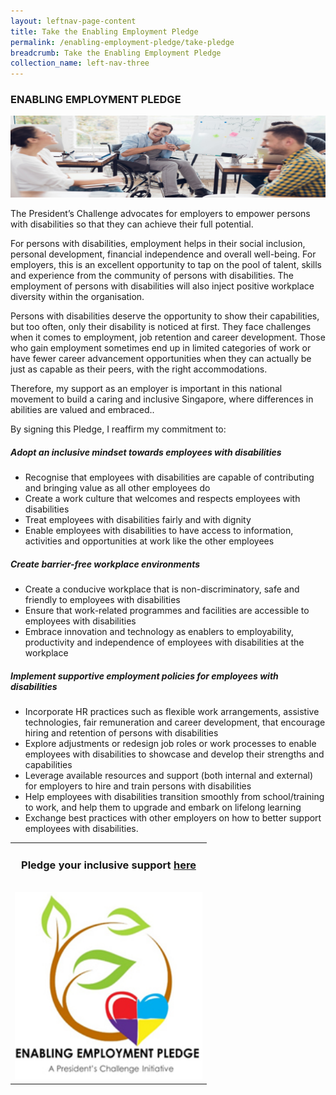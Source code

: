 ```yaml
---
layout: leftnav-page-content
title: Take the Enabling Employment Pledge
permalink: /enabling-employment-pledge/take-pledge
breadcrumb: Take the Enabling Employment Pledge
collection_name: left-nav-three
---
```



### ENABLING EMPLOYMENT PLEDGE

![Donate Banner](/images/PC_Banner_EEP_v2.jpg "Enabling Employment Pledge")

The President’s Challenge advocates for employers to empower persons with disabilities so that they can achieve their full potential. 
 
For persons with disabilities, employment helps in their social inclusion, personal development, financial independence and overall well-being. For employers, this is an excellent opportunity to tap on the pool of talent, skills and experience from the community of persons with disabilities. The employment of persons with disabilities will also inject positive workplace diversity within the organisation.


Persons with disabilities deserve the opportunity to show their capabilities, but too often, only their disability is noticed at first. They face challenges when it comes to employment, job retention and career development. Those who gain employment sometimes end up in limited categories of work or have fewer career advancement opportunities when they can actually be just as capable as their peers, with the right accommodations. 

Therefore, my support as an employer is important in this national movement to build a caring and inclusive Singapore, where differences in abilities are valued and embraced..

By signing this Pledge, I reaffirm my commitment to:


##### Adopt an inclusive mindset towards employees with disabilities 
- Recognise that employees with disabilities are capable of contributing and bringing value as all other employees do 
- Create a work culture that welcomes and respects employees with disabilities 
- Treat employees with disabilities fairly and with dignity 
- Enable employees with disabilities to have access to information, activities and opportunities at work like the other employees 


##### Create barrier-free workplace environments
- Create a conducive workplace that is non-discriminatory, safe and friendly to employees with disabilities 
- Ensure that work-related programmes and facilities are accessible to employees with disabilities 
- Embrace innovation and technology as enablers to employability, productivity and independence of employees with disabilities at the workplace 
 
##### Implement supportive employment policies for employees with disabilities</b>
- Incorporate HR practices such as flexible work arrangements, assistive technologies, fair remuneration and career development, that encourage hiring and retention of persons with disabilities 
- Explore adjustments or redesign job roles or work processes to enable employees with disabilities to showcase and develop their strengths and capabilities 
- Leverage available resources and support (both internal and external) for employers to hire and train persons with disabilities 
- Help employees with disabilities transition smoothly from school/training to work, and help them to upgrade and embark on lifelong learning 
- Exchange best practices with other employers on how to better support employees with disabilities.

<table width="100%" cellpadding="10px" cellspacing="10px">
 <tr><td align="center"> 
  <div align="center"> 
  <h3> Pledge your inclusive support <a href="https://form.gov.sg/#!/5e4a00425cb1370011a1d85c" target="_blank">here</a></h3>
  <br>  <img src="images/pledge_logo.jpg" style="width:300px;height:300px;">  </div>   
</td></tr></table>
 
  
